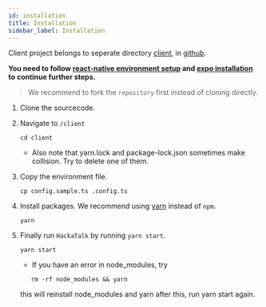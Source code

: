 ```yaml
---
id: installation
title: Installation
sidebar_label: Installation
---
```


Client project belongs to seperate directory [client](https://github.com/dooboolab/hackatalk/tree/master/client), in [github](https://github.com/dooboolab/hackatalk).


**You need to follow [react-native environment setup](https://reactnative.dev/docs/environment-setup) and [expo installation](https://docs.expo.io/get-started/installation) to continue further steps.**

> We recommend to fork the `repository` first instead of cloning directly.

1. Clone the sourcecode.
2. Navigate to `/client`
   ```
   cd client
   ```
   - Also note that yarn.lock and package-lock.json sometimes make collision. Try to delete one of them.

3. Copy the environment file.
   ```
   cp config.sample.ts .config.ts
   ```
4. Install packages. We recommend using [yarn](https://classic.yarnpkg.com) instead of `npm`.
   ```
   yarn
   ```
5. Finally run `HackaTalk` by running `yarn start`.
   ```
   yarn start
   ```
   - If you have an error in node_modules, try
   ```
      rm -rf node_modules && yarn
   ```
   this will reinstall node_modules and yarn after this, run yarn start again.
